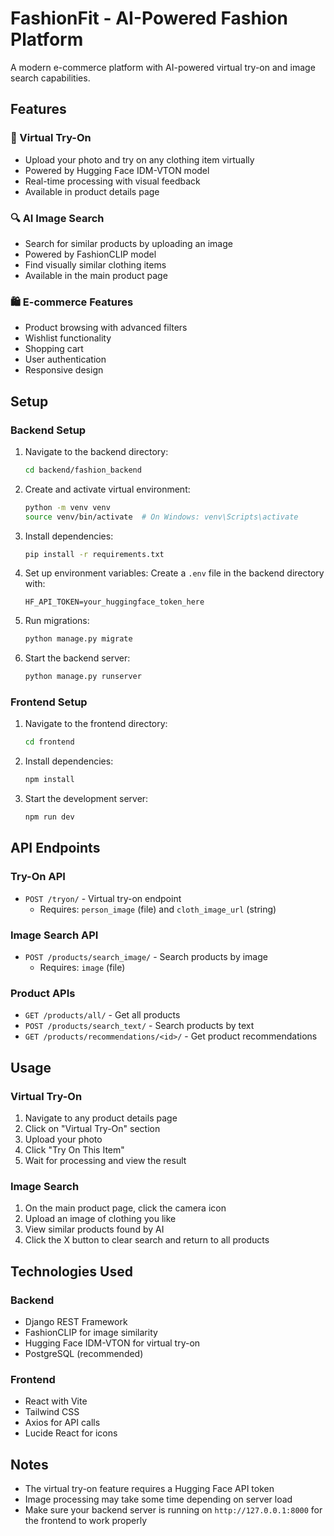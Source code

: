# FashionFit - AI-Powered Fashion Platform

A modern e-commerce platform with AI-powered virtual try-on and image search capabilities.

## Features

### 🎯 Virtual Try-On
- Upload your photo and try on any clothing item virtually
- Powered by Hugging Face IDM-VTON model
- Real-time processing with visual feedback
- Available in product details page

### 🔍 AI Image Search
- Search for similar products by uploading an image
- Powered by FashionCLIP model
- Find visually similar clothing items
- Available in the main product page

### 🛍️ E-commerce Features
- Product browsing with advanced filters
- Wishlist functionality
- Shopping cart
- User authentication
- Responsive design

## Setup

### Backend Setup
1. Navigate to the backend directory:
   ```bash
   cd backend/fashion_backend
   ```

2. Create and activate virtual environment:
   ```bash
   python -m venv venv
   source venv/bin/activate  # On Windows: venv\Scripts\activate
   ```

3. Install dependencies:
   ```bash
   pip install -r requirements.txt
   ```

4. Set up environment variables:
   Create a `.env` file in the backend directory with:
   ```
   HF_API_TOKEN=your_huggingface_token_here
   ```

5. Run migrations:
   ```bash
   python manage.py migrate
   ```

6. Start the backend server:
   ```bash
   python manage.py runserver
   ```

### Frontend Setup
1. Navigate to the frontend directory:
   ```bash
   cd frontend
   ```

2. Install dependencies:
   ```bash
   npm install
   ```

3. Start the development server:
   ```bash
   npm run dev
   ```

## API Endpoints

### Try-On API
- `POST /tryon/` - Virtual try-on endpoint
  - Requires: `person_image` (file) and `cloth_image_url` (string)

### Image Search API
- `POST /products/search_image/` - Search products by image
  - Requires: `image` (file)

### Product APIs
- `GET /products/all/` - Get all products
- `POST /products/search_text/` - Search products by text
- `GET /products/recommendations/<id>/` - Get product recommendations

## Usage

### Virtual Try-On
1. Navigate to any product details page
2. Click on "Virtual Try-On" section
3. Upload your photo
4. Click "Try On This Item"
5. Wait for processing and view the result

### Image Search
1. On the main product page, click the camera icon
2. Upload an image of clothing you like
3. View similar products found by AI
4. Click the X button to clear search and return to all products

## Technologies Used

### Backend
- Django REST Framework
- FashionCLIP for image similarity
- Hugging Face IDM-VTON for virtual try-on
- PostgreSQL (recommended)

### Frontend
- React with Vite
- Tailwind CSS
- Axios for API calls
- Lucide React for icons

## Notes

- The virtual try-on feature requires a Hugging Face API token
- Image processing may take some time depending on server load
- Make sure your backend server is running on `http://127.0.0.1:8000` for the frontend to work properly
